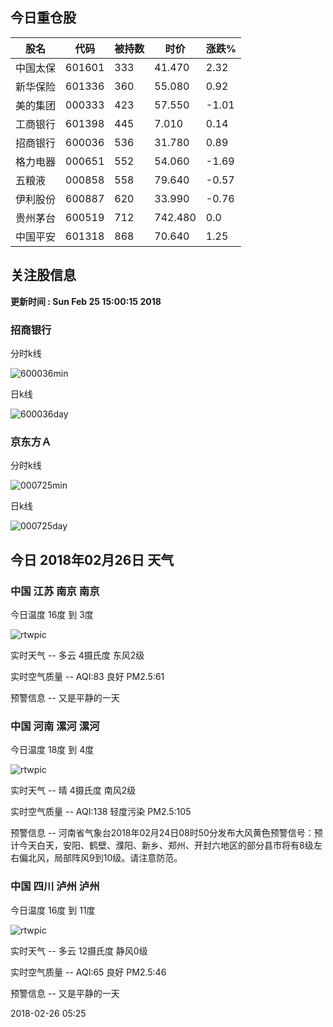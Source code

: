 
## 今日重仓股 

|股名|代码|被持数|时价|涨跌%|
|---|---|---|---|---|
|中国太保|601601|333|41.470|2.32|
|新华保险|601336|360|55.080|0.92|
|美的集团|000333|423|57.550|-1.01|
|工商银行|601398|445|7.010|0.14|
|招商银行|600036|536|31.780|0.89|
|格力电器|000651|552|54.060|-1.69|
|五粮液|000858|558|79.640|-0.57|
|伊利股份|600887|620|33.990|-0.76|
|贵州茅台|600519|712|742.480|0.0|
|中国平安|601318|868|70.640|1.25|

## 关注股信息
**更新时间 : Sun Feb 25 15:00:15 2018**
### 招商银行 
分时k线

![600036min](http://image.sinajs.cn/newchart/min/n/sh600036.gif)

日k线

![600036day](http://image.sinajs.cn/newchart/daily/n/sh600036.gif)

### 京东方Ａ 
分时k线

![000725min](http://image.sinajs.cn/newchart/min/n/sz000725.gif)

日k线

![000725day](http://image.sinajs.cn/newchart/daily/n/sz000725.gif)
## 今日 2018年02月26日 天气
### 中国 江苏 南京 南京

今日温度 16度 到 3度

![rtwpic](http://app1.showapi.com/weather/icon/night/01.png)

实时天气 -- 多云 4摄氏度 东风2级

实时空气质量 -- AQI:83 良好 PM2.5:61

预警信息 -- 又是平静的一天
    
### 中国 河南 漯河 漯河

今日温度 18度 到 4度

![rtwpic](http://app1.showapi.com/weather/icon/night/00.png)

实时天气 -- 晴 4摄氏度 南风2级

实时空气质量 -- AQI:138 轻度污染 PM2.5:105

预警信息 -- 河南省气象台2018年02月24日08时50分发布大风黄色预警信号：预计今天白天，安阳、鹤壁、濮阳、新乡、郑州、开封六地区的部分县市将有8级左右偏北风，局部阵风9到10级。请注意防范。
    
### 中国 四川 泸州 泸州

今日温度 16度 到 11度

![rtwpic](http://app1.showapi.com/weather/icon/night/01.png)

实时天气 -- 多云 12摄氏度 静风0级

实时空气质量 -- AQI:65 良好 PM2.5:46

预警信息 -- 又是平静的一天
    
2018-02-26 05:25
